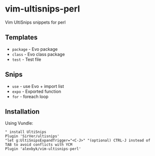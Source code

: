 # vim-ultisnips-perl
Vim  UltiSnips snippets for perl

## Templates
* `package` - Evo package
* `class` - Evo class package
* `test` - Test file

## Snips
* `use` - use Evo + import list
* `expo` - Exported function
* `for` - foreach loop

## Installation
Using Vundle:
```
" install UltiSnips
Plugin 'SirVer/ultisnips'
"let g:UltiSnipsExpandTrigger="<C-J>" "(optional) CTRL-J instead of TAB to avoid conflicts with YCM
Plugin 'alexbyk/vim-ultisnips-perl'
```
